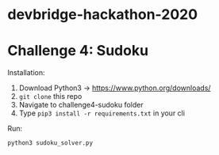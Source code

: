 # devbridge-hackathon-2020


# Challenge 4: Sudoku

Installation:

1. Download Python3 -> https://www.python.org/downloads/
2. `git clone` this repo
3. Navigate to challenge4-sudoku folder
4. Type `pip3 install -r requirements.txt` in your cli


Run:

`python3 sudoku_solver.py`
